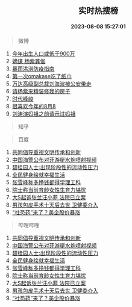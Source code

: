 <div align="center"><h2>实时热搜榜</h2><h4>2023-08-08 15:27:01</h4></div>

> 微博  

1. [今年出生人口或低于900万](https://s.weibo.com/weibo?q=%23%E4%BB%8A%E5%B9%B4%E5%87%BA%E7%94%9F%E4%BA%BA%E5%8F%A3%E6%88%96%E4%BD%8E%E4%BA%8E900%E4%B8%87%23&t=31&band_rank=1&Refer=top)<br />
2. [嫡谋 杨紫龚俊](https://s.weibo.com/weibo?q=%E5%AB%A1%E8%B0%8B%20%E6%9D%A8%E7%B4%AB%E9%BE%9A%E4%BF%8A&t=31&band_rank=2&Refer=top)<br />
3. [暴雨洪涝防疫指南](https://s.weibo.com/weibo?q=%23%E6%9A%B4%E9%9B%A8%E6%B4%AA%E6%B6%9D%E9%98%B2%E7%96%AB%E6%8C%87%E5%8D%97%23&t=31&band_rank=3&Refer=top)<br />
4. [第一次omakase吃了纸巾](https://s.weibo.com/weibo?q=%23%E7%AC%AC%E4%B8%80%E6%AC%A1omakase%E5%90%83%E4%BA%86%E7%BA%B8%E5%B7%BE%23&t=31&band_rank=4&Refer=top)<br />
5. [万达高级副总裁刘海波被公安带走](https://s.weibo.com/weibo?q=%23%E4%B8%87%E8%BE%BE%E9%AB%98%E7%BA%A7%E5%89%AF%E6%80%BB%E8%A3%81%E5%88%98%E6%B5%B7%E6%B3%A2%E8%A2%AB%E5%85%AC%E5%AE%89%E5%B8%A6%E8%B5%B0%23&t=31&band_rank=5&Refer=top)<br />
6. [请杨紫来精装修我的房子](https://s.weibo.com/weibo?q=%23%E8%AF%B7%E6%9D%A8%E7%B4%AB%E6%9D%A5%E7%B2%BE%E8%A3%85%E4%BF%AE%E6%88%91%E7%9A%84%E6%88%BF%E5%AD%90%23&t=31&band_rank=6&Refer=top)<br />
7. [时代峰峻](https://s.weibo.com/weibo?q=%E6%97%B6%E4%BB%A3%E5%B3%B0%E5%B3%BB&t=31&band_rank=7&Refer=top)<br />
8. [很喜欢今年的8月8](https://s.weibo.com/weibo?q=%23%E5%BE%88%E5%96%9C%E6%AC%A2%E4%BB%8A%E5%B9%B4%E7%9A%848%E6%9C%888%23&t=31&band_rank=8&Refer=top)<br />
9. [刘涛演妈祖之前请示过妈祖](https://s.weibo.com/weibo?q=%23%E5%88%98%E6%B6%9B%E6%BC%94%E5%A6%88%E7%A5%96%E4%B9%8B%E5%89%8D%E8%AF%B7%E7%A4%BA%E8%BF%87%E5%A6%88%E7%A5%96%23&t=31&band_rank=9&Refer=top)<br />

> 知乎  


> 百度  

1. [共同倡导重视文明传承和创新](https://www.baidu.com/s?wd=%E5%85%B1%E5%90%8C%E5%80%A1%E5%AF%BC%E9%87%8D%E8%A7%86%E6%96%87%E6%98%8E%E4%BC%A0%E6%89%BF%E5%92%8C%E5%88%9B%E6%96%B0&sa=fyb_news&rsv_dl=fyb_news)<br />
2. [中国海警公布对菲游艇水炮喷射视频](https://www.baidu.com/s?wd=%E4%B8%AD%E5%9B%BD%E6%B5%B7%E8%AD%A6%E5%85%AC%E5%B8%83%E5%AF%B9%E8%8F%B2%E6%B8%B8%E8%89%87%E6%B0%B4%E7%82%AE%E5%96%B7%E5%B0%84%E8%A7%86%E9%A2%91&sa=fyb_news&rsv_dl=fyb_news)<br />
3. [碧桂园人士:出现阶段性的流动性压力](https://www.baidu.com/s?wd=%E7%A2%A7%E6%A1%82%E5%9B%AD%E4%BA%BA%E5%A3%AB%3A%E5%87%BA%E7%8E%B0%E9%98%B6%E6%AE%B5%E6%80%A7%E7%9A%84%E6%B5%81%E5%8A%A8%E6%80%A7%E5%8E%8B%E5%8A%9B&sa=fyb_news&rsv_dl=fyb_news)<br />
4. [全民健身绘就幸福生活](https://www.baidu.com/s?wd=%E5%85%A8%E6%B0%91%E5%81%A5%E8%BA%AB%E7%BB%98%E5%B0%B1%E5%B9%B8%E7%A6%8F%E7%94%9F%E6%B4%BB&sa=fyb_news&rsv_dl=fyb_news)<br />
5. [张雪峰称多挣钱都得学理工科](https://www.baidu.com/s?wd=%E5%BC%A0%E9%9B%AA%E5%B3%B0%E7%A7%B0%E5%A4%9A%E6%8C%A3%E9%92%B1%E9%83%BD%E5%BE%97%E5%AD%A6%E7%90%86%E5%B7%A5%E7%A7%91&sa=fyb_news&rsv_dl=fyb_news)<br />
6. [院士称当前育龄女性生育力堪忧](https://www.baidu.com/s?wd=%E9%99%A2%E5%A3%AB%E7%A7%B0%E5%BD%93%E5%89%8D%E8%82%B2%E9%BE%84%E5%A5%B3%E6%80%A7%E7%94%9F%E8%82%B2%E5%8A%9B%E5%A0%AA%E5%BF%A7&sa=fyb_news&rsv_dl=fyb_news)<br />
7. [大S起诉张兰汪小菲 法院已立案](https://www.baidu.com/s?wd=%E5%A4%A7S%E8%B5%B7%E8%AF%89%E5%BC%A0%E5%85%B0%E6%B1%AA%E5%B0%8F%E8%8F%B2+%E6%B3%95%E9%99%A2%E5%B7%B2%E7%AB%8B%E6%A1%88&sa=fyb_news&rsv_dl=fyb_news)<br />
8. [男孩包皮手术十天后去世 卫健委介入](https://www.baidu.com/s?wd=%E7%94%B7%E5%AD%A9%E5%8C%85%E7%9A%AE%E6%89%8B%E6%9C%AF%E5%8D%81%E5%A4%A9%E5%90%8E%E5%8E%BB%E4%B8%96+%E5%8D%AB%E5%81%A5%E5%A7%94%E4%BB%8B%E5%85%A5&sa=fyb_news&rsv_dl=fyb_news)<br />
9. [“社恐药”来了？美企股价暴涨](https://www.baidu.com/s?wd=%E2%80%9C%E7%A4%BE%E6%81%90%E8%8D%AF%E2%80%9D%E6%9D%A5%E4%BA%86%EF%BC%9F%E7%BE%8E%E4%BC%81%E8%82%A1%E4%BB%B7%E6%9A%B4%E6%B6%A8&sa=fyb_news&rsv_dl=fyb_news)<br />

> 哔哩哔哩  

1. [共同倡导重视文明传承和创新](https://www.baidu.com/s?wd=%E5%85%B1%E5%90%8C%E5%80%A1%E5%AF%BC%E9%87%8D%E8%A7%86%E6%96%87%E6%98%8E%E4%BC%A0%E6%89%BF%E5%92%8C%E5%88%9B%E6%96%B0&sa=fyb_news&rsv_dl=fyb_news)<br />
2. [中国海警公布对菲游艇水炮喷射视频](https://www.baidu.com/s?wd=%E4%B8%AD%E5%9B%BD%E6%B5%B7%E8%AD%A6%E5%85%AC%E5%B8%83%E5%AF%B9%E8%8F%B2%E6%B8%B8%E8%89%87%E6%B0%B4%E7%82%AE%E5%96%B7%E5%B0%84%E8%A7%86%E9%A2%91&sa=fyb_news&rsv_dl=fyb_news)<br />
3. [碧桂园人士:出现阶段性的流动性压力](https://www.baidu.com/s?wd=%E7%A2%A7%E6%A1%82%E5%9B%AD%E4%BA%BA%E5%A3%AB%3A%E5%87%BA%E7%8E%B0%E9%98%B6%E6%AE%B5%E6%80%A7%E7%9A%84%E6%B5%81%E5%8A%A8%E6%80%A7%E5%8E%8B%E5%8A%9B&sa=fyb_news&rsv_dl=fyb_news)<br />
4. [全民健身绘就幸福生活](https://www.baidu.com/s?wd=%E5%85%A8%E6%B0%91%E5%81%A5%E8%BA%AB%E7%BB%98%E5%B0%B1%E5%B9%B8%E7%A6%8F%E7%94%9F%E6%B4%BB&sa=fyb_news&rsv_dl=fyb_news)<br />
5. [张雪峰称多挣钱都得学理工科](https://www.baidu.com/s?wd=%E5%BC%A0%E9%9B%AA%E5%B3%B0%E7%A7%B0%E5%A4%9A%E6%8C%A3%E9%92%B1%E9%83%BD%E5%BE%97%E5%AD%A6%E7%90%86%E5%B7%A5%E7%A7%91&sa=fyb_news&rsv_dl=fyb_news)<br />
6. [院士称当前育龄女性生育力堪忧](https://www.baidu.com/s?wd=%E9%99%A2%E5%A3%AB%E7%A7%B0%E5%BD%93%E5%89%8D%E8%82%B2%E9%BE%84%E5%A5%B3%E6%80%A7%E7%94%9F%E8%82%B2%E5%8A%9B%E5%A0%AA%E5%BF%A7&sa=fyb_news&rsv_dl=fyb_news)<br />
7. [大S起诉张兰汪小菲 法院已立案](https://www.baidu.com/s?wd=%E5%A4%A7S%E8%B5%B7%E8%AF%89%E5%BC%A0%E5%85%B0%E6%B1%AA%E5%B0%8F%E8%8F%B2+%E6%B3%95%E9%99%A2%E5%B7%B2%E7%AB%8B%E6%A1%88&sa=fyb_news&rsv_dl=fyb_news)<br />
8. [男孩包皮手术十天后去世 卫健委介入](https://www.baidu.com/s?wd=%E7%94%B7%E5%AD%A9%E5%8C%85%E7%9A%AE%E6%89%8B%E6%9C%AF%E5%8D%81%E5%A4%A9%E5%90%8E%E5%8E%BB%E4%B8%96+%E5%8D%AB%E5%81%A5%E5%A7%94%E4%BB%8B%E5%85%A5&sa=fyb_news&rsv_dl=fyb_news)<br />
9. [“社恐药”来了？美企股价暴涨](https://www.baidu.com/s?wd=%E2%80%9C%E7%A4%BE%E6%81%90%E8%8D%AF%E2%80%9D%E6%9D%A5%E4%BA%86%EF%BC%9F%E7%BE%8E%E4%BC%81%E8%82%A1%E4%BB%B7%E6%9A%B4%E6%B6%A8&sa=fyb_news&rsv_dl=fyb_news)<br />
